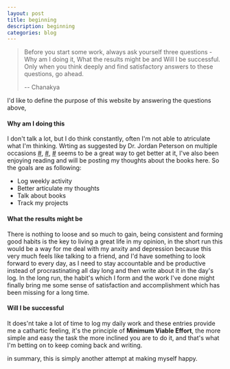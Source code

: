 ```yaml
---
layout: post
title: beginning
description: beginning
categories: blog 
---
```


> Before you start some work, always ask yourself three questions - Why am I doing it, What the results might be and Will I be successful. Only when you think deeply and find satisfactory answers to these questions, go ahead.
>
> -- Chanakya

I'd like to define the purpose of this website by answering the questions above,

#### Why am I doing this

I don't talk a lot, but I do think constantly, often I'm not able to atriculate what I'm thinking. Wrting as suggested by Dr. Jordan Peterson on multiple occasions [#](https://www.youtube.com/watch?v=HOXwDWCoqQg&t=66s), [#](https://www.youtube.com/watch?v=tkc5Fl0E8uU&t=24s), [#](https://www.youtube.com/watch?v=bfDOoADCfkg) seems to be a great way to get better at it, I've also been enjoying reading and will be posting my thoughts about the books here. So the goals are as following:

- Log weekly activity
- Better articulate my thoughts
- Talk about books
- Track my projects

#### What the results might be

There is nothing to loose and so much to gain, being consistent and forming good habits is the key to living a great life in my opinion, in the short run this would be a way for me deal with my  anxity and depression because this very much feels like talking to a friend, and I'd have something to look forward to every day, as I need to stay accountable and be productive instead of procrastinating all day long and then write about it in the day's log. In the long run, the habit's which I form and the work I've done might finally bring me some sense of satisfaction and accomplishment which has been missing for a long time.

#### Will I be successful

It does'nt take a  lot of time to log my daily work and these entries provide me a cathartic feeling, it's the principle of **Minimum Viable Effort**, the more simple and easy the task the more inclined you are to do it, and that's what I'm betting on to keep coming back and writing.

in summary, this is simply another attempt at making myself happy.